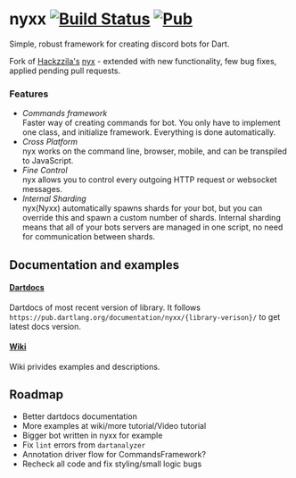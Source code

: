 # nyxx [![Build Status](https://travis-ci.org/l7ssha/nyxx.svg?branch=master)](https://travis-ci.org/l7ssha/nyxx) [![Pub](https://img.shields.io/pub/v/nyxx.svg)](https://pub.dartlang.org/packages/nyxx)

Simple, robust framework for creating discord bots for Dart.

Fork of [Hackzzila's](https://github.com/Hackzzila) [nyx](https://github.com/Hackzzila/nyx) - extended with new functionality, few bug fixes, applied pending pull requests.

### Features

- *Commands framework* <br>
  Faster way of creating commands for bot. You only have to implement one class, and initialize framework. Everything is done automatically. 
- *Cross Platform* <br>
  nyx works on the command line, browser, mobile, and can be transpiled to JavaScript.
- *Fine Control* <br>
  nyx allows you to control every outgoing HTTP request or websocket messages.
- *Internal Sharding* <br>
  nyx(Nyxx) automatically spawns shards for your bot, but you can override this and spawn a custom number of shards. Internal sharding means that all of your bots servers are managed in one script, no need for communication between shards.

## Documentation and examples

#### [Dartdocs](https://www.dartdocs.org/documentation/nyxx/latest/)

Dartdocs of most recent version of library. It follows `https://pub.dartlang.org/documentation/nyxx/{library-verison}/` to get latest docs version.

#### [Wiki](https://github.com/l7ssha/nyxx/wiki)

Wiki privides examples and descriptions.

## Roadmap
 - Better dartdocs documentation
 - More examples at wiki/more tutorial/Video tutorial 
 - Bigger bot written in nyxx for example
 - Fix `lint` errors from `dartanalyzer`
 - Annotation driver flow for CommandsFramework?
 - Recheck all code and fix styling/small logic bugs
